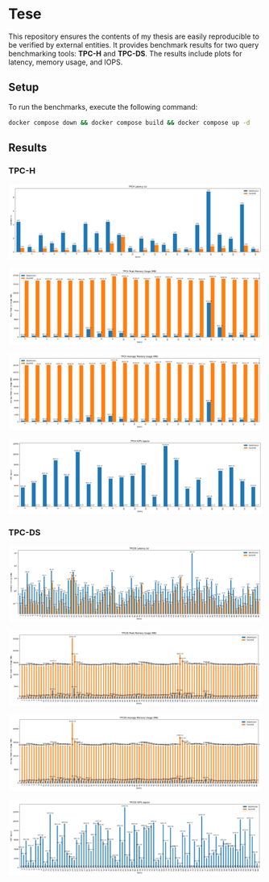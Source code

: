 # Tese

This repository ensures the contents of my thesis are easily reproducible to be verified by external entities. It provides benchmark results for two query benchmarking tools: **TPC-H** and **TPC-DS**. The results include plots for latency, memory usage, and IOPS.

## Setup

To run the benchmarks, execute the following command:

```bash
docker compose down && docker compose build && docker compose up -d
```

## Results

### TPC-H

![Latency](./docker/shared/results/plots/tpch/Latency_s.png)

![Peak Memory Usage](./docker/shared/results/plots/tpch/Peak_Memory_Usage_MB.png)

![Average Memory Usage](./docker/shared/results/plots/tpch/Average_Memory_Usage_MB.png)

![Input/Output Operations per Second](./docker/shared/results/plots/tpch/IOPS_ops_s.png)

### TPC-DS

![Latency](./docker/shared/results/plots/tpcds/Latency_s.png)

![Peak Memory Usage](./docker/shared/results/plots/tpcds/Peak_Memory_Usage_MB.png)

![Average Memory Usage](./docker/shared/results/plots/tpcds/Average_Memory_Usage_MB.png)

![Input/Output Operations per Second](./docker/shared/results/plots/tpcds/IOPS_ops_s.png)